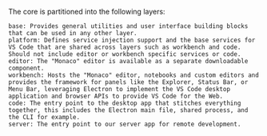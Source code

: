 The core is partitioned into the following layers:

    base: Provides general utilities and user interface building blocks that can be used in any other layer.
    platform: Defines service injection support and the base services for VS Code that are shared across layers such as workbench and code. Should not include editor or workbench specific services or code.
    editor: The "Monaco" editor is available as a separate downloadable component.
    workbench: Hosts the "Monaco" editor, notebooks and custom editors and provides the framework for panels like the Explorer, Status Bar, or Menu Bar, leveraging Electron to implement the VS Code desktop application and browser APIs to provide VS Code for the Web.
    code: The entry point to the desktop app that stitches everything together, this includes the Electron main file, shared process, and the CLI for example.
    server: The entry point to our server app for remote development.
